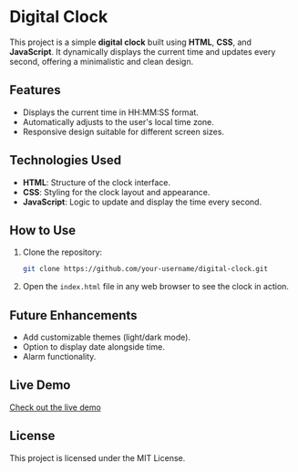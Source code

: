 
# Digital Clock

This project is a simple **digital clock** built using **HTML**, **CSS**, and **JavaScript**. It dynamically displays the current time and updates every second, offering a minimalistic and clean design.

## Features
- Displays the current time in HH:MM:SS format.
- Automatically adjusts to the user's local time zone.
- Responsive design suitable for different screen sizes.

## Technologies Used
- **HTML**: Structure of the clock interface.
- **CSS**: Styling for the clock layout and appearance.
- **JavaScript**: Logic to update and display the time every second.

## How to Use
1. Clone the repository:
    ```bash
    git clone https://github.com/your-username/digital-clock.git
    ```
2. Open the `index.html` file in any web browser to see the clock in action.

## Future Enhancements
- Add customizable themes (light/dark mode).
- Option to display date alongside time.
- Alarm functionality.

## Live Demo
[Check out the live demo](your-live-demo-link)

## License
This project is licensed under the MIT License.
